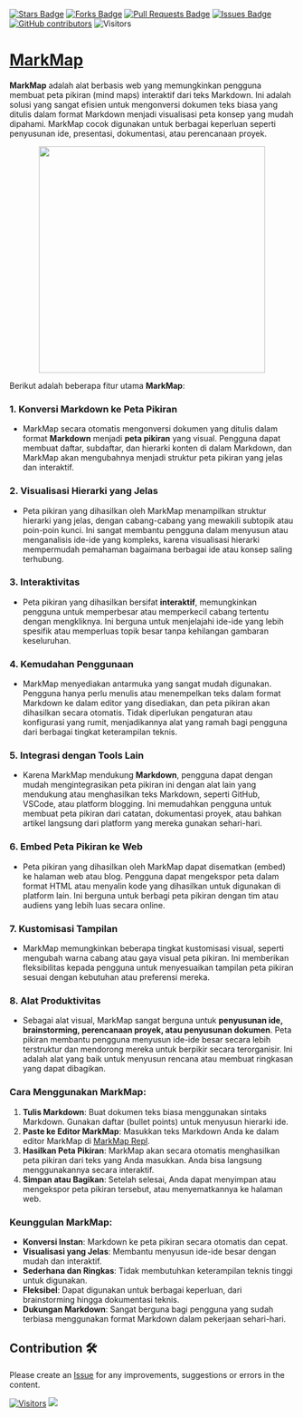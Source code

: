 <a href="https://github.com/drshahizan/Generative-AI-Playground/stargazers"><img src="https://img.shields.io/github/stars/drshahizan/Generative-AI-Playground" alt="Stars Badge"/></a>
<a href="https://github.com/drshahizan/Generative-AI-Playground/network/members"><img src="https://img.shields.io/github/forks/drshahizan/Generative-AI-Playground" alt="Forks Badge"/></a>
<a href="https://github.com/drshahizan/Generative-AI-Playground/pulls"><img src="https://img.shields.io/github/issues-pr/drshahizan/Generative-AI-Playground" alt="Pull Requests Badge"/></a>
<a href="https://github.com/drshahizan/Generative-AI-Playground"><img src="https://img.shields.io/github/issues/drshahizan/Generative-AI-Playground" alt="Issues Badge"/></a>
<a href="https://github.com/drshahizan/Generative-AI-Playground/graphs/contributors"><img alt="GitHub contributors" src="https://img.shields.io/github/contributors/drshahizan/Generative-AI-Playground?color=2b9348"></a>
![Visitors](https://api.visitorbadge.io/api/visitors?path=https%3A%2F%2Fgithub.com%2Fdrshahizan%2Fai-tools&labelColor=%23d9e3f0&countColor=%23697689&style=flat)

# [MarkMap](https://markmap.js.org/)

**MarkMap** adalah alat berbasis web yang memungkinkan pengguna membuat peta pikiran (mind maps) interaktif dari teks Markdown. Ini adalah solusi yang sangat efisien untuk mengonversi dokumen teks biasa yang ditulis dalam format Markdown menjadi visualisasi peta konsep yang mudah dipahami. MarkMap cocok digunakan untuk berbagai keperluan seperti penyusunan ide, presentasi, dokumentasi, atau perencanaan proyek.

<p align="center">
 <img src="https://easyaibeginner.com/wp-content/uploads/markmap_example_mind_map-1024x471.png"  height="400">
</p>

Berikut adalah beberapa fitur utama **MarkMap**:

### 1. **Konversi Markdown ke Peta Pikiran**
   - MarkMap secara otomatis mengonversi dokumen yang ditulis dalam format **Markdown** menjadi **peta pikiran** yang visual. Pengguna dapat membuat daftar, subdaftar, dan hierarki konten di dalam Markdown, dan MarkMap akan mengubahnya menjadi struktur peta pikiran yang jelas dan interaktif.

### 2. **Visualisasi Hierarki yang Jelas**
   - Peta pikiran yang dihasilkan oleh MarkMap menampilkan struktur hierarki yang jelas, dengan cabang-cabang yang mewakili subtopik atau poin-poin kunci. Ini sangat membantu pengguna dalam menyusun atau menganalisis ide-ide yang kompleks, karena visualisasi hierarki mempermudah pemahaman bagaimana berbagai ide atau konsep saling terhubung.

### 3. **Interaktivitas**
   - Peta pikiran yang dihasilkan bersifat **interaktif**, memungkinkan pengguna untuk memperbesar atau memperkecil cabang tertentu dengan mengkliknya. Ini berguna untuk menjelajahi ide-ide yang lebih spesifik atau memperluas topik besar tanpa kehilangan gambaran keseluruhan.

### 4. **Kemudahan Penggunaan**
   - MarkMap menyediakan antarmuka yang sangat mudah digunakan. Pengguna hanya perlu menulis atau menempelkan teks dalam format Markdown ke dalam editor yang disediakan, dan peta pikiran akan dihasilkan secara otomatis. Tidak diperlukan pengaturan atau konfigurasi yang rumit, menjadikannya alat yang ramah bagi pengguna dari berbagai tingkat keterampilan teknis.

### 5. **Integrasi dengan Tools Lain**
   - Karena MarkMap mendukung **Markdown**, pengguna dapat dengan mudah mengintegrasikan peta pikiran ini dengan alat lain yang mendukung atau menghasilkan teks Markdown, seperti GitHub, VSCode, atau platform blogging. Ini memudahkan pengguna untuk membuat peta pikiran dari catatan, dokumentasi proyek, atau bahkan artikel langsung dari platform yang mereka gunakan sehari-hari.

### 6. **Embed Peta Pikiran ke Web**
   - Peta pikiran yang dihasilkan oleh MarkMap dapat disematkan (embed) ke halaman web atau blog. Pengguna dapat mengekspor peta dalam format HTML atau menyalin kode yang dihasilkan untuk digunakan di platform lain. Ini berguna untuk berbagi peta pikiran dengan tim atau audiens yang lebih luas secara online.

### 7. **Kustomisasi Tampilan**
   - MarkMap memungkinkan beberapa tingkat kustomisasi visual, seperti mengubah warna cabang atau gaya visual peta pikiran. Ini memberikan fleksibilitas kepada pengguna untuk menyesuaikan tampilan peta pikiran sesuai dengan kebutuhan atau preferensi mereka.

### 8. **Alat Produktivitas**
   - Sebagai alat visual, MarkMap sangat berguna untuk **penyusunan ide, brainstorming, perencanaan proyek, atau penyusunan dokumen**. Peta pikiran membantu pengguna menyusun ide-ide besar secara lebih terstruktur dan mendorong mereka untuk berpikir secara terorganisir. Ini adalah alat yang baik untuk menyusun rencana atau membuat ringkasan yang dapat dibagikan.

### Cara Menggunakan **MarkMap**:
   1. **Tulis Markdown**: Buat dokumen teks biasa menggunakan sintaks Markdown. Gunakan daftar (bullet points) untuk menyusun hierarki ide.
   2. **Paste ke Editor MarkMap**: Masukkan teks Markdown Anda ke dalam editor MarkMap di [MarkMap Repl](https://markmap.js.org/repl).
   3. **Hasilkan Peta Pikiran**: MarkMap akan secara otomatis menghasilkan peta pikiran dari teks yang Anda masukkan. Anda bisa langsung menggunakannya secara interaktif.
   4. **Simpan atau Bagikan**: Setelah selesai, Anda dapat menyimpan atau mengekspor peta pikiran tersebut, atau menyematkannya ke halaman web.

### Keunggulan **MarkMap**:
- **Konversi Instan**: Markdown ke peta pikiran secara otomatis dan cepat.
- **Visualisasi yang Jelas**: Membantu menyusun ide-ide besar dengan mudah dan interaktif.
- **Sederhana dan Ringkas**: Tidak membutuhkan keterampilan teknis tinggi untuk digunakan.
- **Fleksibel**: Dapat digunakan untuk berbagai keperluan, dari brainstorming hingga dokumentasi teknis.
- **Dukungan Markdown**: Sangat berguna bagi pengguna yang sudah terbiasa menggunakan format Markdown dalam pekerjaan sehari-hari.


## Contribution 🛠️
Please create an [Issue](https://github.com/drshahizan/Generative-AI-Playground/issues) for any improvements, suggestions or errors in the content.

[![Visitors](https://api.visitorbadge.io/api/visitors?path=https%3A%2F%2Fgithub.com%2Fdrshahizan&labelColor=%23697689&countColor=%23555555&style=plastic)](https://visitorbadge.io/status?path=https%3A%2F%2Fgithub.com%2Fdrshahizan)
![](https://hit.yhype.me/github/profile?user_id=81284918)
